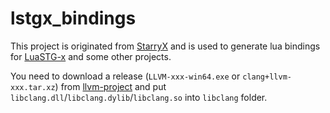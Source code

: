 # lstgx_bindings

This project is originated from [StarryX](https://github.com/wzhengsen/StarryX/tree/Develop/tools/SolBinding) and is used to generate lua bindings for [LuaSTG-x](https://github.com/Xrysnow/LuaSTG-x) and some other projects.

You need to download a release (`LLVM-xxx-win64.exe` or `clang+llvm-xxx.tar.xz`) from [llvm-project](https://github.com/llvm/llvm-project/releases) and put `libclang.dll`/`libclang.dylib`/`libclang.so` into `libclang` folder.
